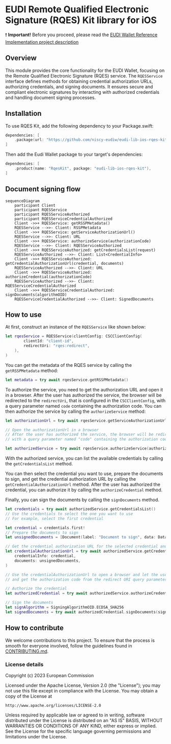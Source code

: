 # EUDI Remote Qualified Electronic Signature (RQES) Kit library for iOS

:heavy_exclamation_mark: **Important!** Before you proceed, please read
the [EUDI Wallet Reference Implementation project description](https://github.com/eu-digital-identity-wallet/.github/blob/main/profile/reference-implementation.md)

## Overview

This module provides the core functionality for the EUDI Wallet, focusing on the Remote Qualified
Electronic Signature (RQES) service. The `RQESService` interface defines methods for obtaining
credential authorization URLs, authorizing credentials, and signing documents. It ensures secure and
compliant electronic signatures by interacting with authorized credentials and handling document
signing processes.

## Installation
To use RQES Kit, add the following dependency to your Package.swift:
```swift
dependencies: [
    .package(url: "https://github.com/niscy-eudiw/eudi-lib-ios-rqes-kit", branch: "initial")
]
```

Then add the Eudi Wallet package to your target's dependencies:
```swift
dependencies: [
    .product(name: "RqesKit", package: "eudi-lib-ios-rqes-kit"),
]
```

## Document signing flow

```mermaid
sequenceDiagram
    participant Client
    participant RQESService
    participant RQESServiceAuthorized
    participant RQESServiceCredentialAuthorized
    Client ->>+ RQESService: getRSSPMetadata()
    RQESService -->>- Client: RSSPMetadata
    Client ->>+ RQESService: getServiceAuthorizationUrl()
    RQESService -->>- Client: URL
    Client ->>+ RQESService: authorizeService(authorizationCode)
    RQESService -->>- Client: RQESServiceAuthorized
    Client ->>+ RQESServiceAuthorized: getCredentialsList(request)
    RQESServiceAuthorized -->>- Client: List<CredentialInfo>
    Client ->>+ RQESServiceAuthorized: getCredentialAuthorizationUrl(credential, documents)
    RQESServiceAuthorized -->>- Client: URL
    Client ->>+ RQESServiceAuthorized: authorizeCredential(authorizationCode)
    RQESServiceAuthorized -->>- Client: RQESServiceCredentialAuthorized
    Client ->>+ RQESServiceCredentialAuthorized: signDocuments(algorithmOID)
    RQESServiceCredentialAuthorized -->>- Client: SignedDocuments
```

## How to use

At first, construct an instance of the `RQESService` like shown below:

```swift
let rqesService = RQESService(clientConfig: CSCClientConfig(
        clientId: "client-id",
        redirectUri: "rqes:redirect",
    ),
)
```

You can get the metadata of the RQES service by calling the `getRSSPMetadata` method:

```swift
let metadata = try await rqesService.getRSSPMetadata()
``` 

To authorize the service, you need to get the authorization URL and open it in a browser. After the
user has authorized the service, the browser will be redirected to the `redirectUri`,
that
is configured in the `CSCClientConfig`, with a query parameter named `code` containing the
authorization code. You can then authorize the service by calling the `authorizeService` method:

```swift
let authorizationUrl = try await rqesService.getServiceAuthorizationUrl()

// Open the authorizationUrl in a browser
// After the user has authorized the service, the browser will be redirected to the redirectUri
// with a query parameter named "code" containing the authorization code

let authorizedService = try await rqesService.authorizeService(authorizationCode)
```

With the authorized service, you can list the available credentials by calling the `getCredentialsList`
method.

You can then select the credential you want to use, prepare the documents to sign, and get
the credential authorization URL by calling the `getCredentialAuthorizationUrl` method. After the
user has authorized the credential, you can authorize it by calling the `authorizeCredential`
method.

Finally, you can sign the documents by calling the `signDocuments` method.

```swift
let credentials = try await authorizedService.getCredentialsList()
// Use the credentials to select the one you want to use
// For example, select the first credential

let credential = credentials.first!
// Prepare the documents to sign
let unsignedDocuments = [Document(label: "Document to sign", data: Data(loadBytes("document.pdf"))]

// Get the credential authorization URL for the selected credential and documents
let credentialAuthorizationUrl = try await authorizedService.getCredentialAuthorizationUrl(
    credentialInfo: credential,
    documents: unsignedDocuments,
)

// Use the credentialAuthorizationUrl to open a browser and let the user authorize the credential
// and get the authorization code from the redirect URI query parameter

// Authorize the credential
let authorizedCredential = try await authorizedService.authorizeCredential(authorizationCode)

// Sign the documents
let signAlgorithm = SigningAlgorithmOID.ECDSA_SHA256
let signedDocuments = try await authorizedCredential.signDocuments(signAlgorithmOID: signAlgorithm)
```

## How to contribute

We welcome contributions to this project. To ensure that the process is smooth for everyone
involved, follow the guidelines found in [CONTRIBUTING.md](CONTRIBUTING.md).


### License details

Copyright (c) 2023 European Commission

Licensed under the Apache License, Version 2.0 (the "License");
you may not use this file except in compliance with the License.
You may obtain a copy of the License at

    http://www.apache.org/licenses/LICENSE-2.0

Unless required by applicable law or agreed to in writing, software
distributed under the License is distributed on an "AS IS" BASIS,
WITHOUT WARRANTIES OR CONDITIONS OF ANY KIND, either express or implied.
See the License for the specific language governing permissions and
limitations under the License.